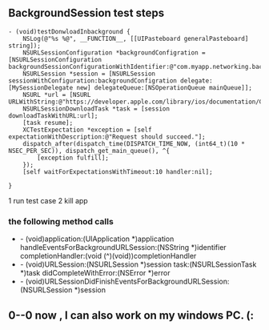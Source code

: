 ## BackgroundSession test steps
```
- (void)testDonwloadInbackground {
    NSLog(@"%s %@", __FUNCTION__, [[UIPasteboard generalPasteboard] string]);
    NSURLSessionConfiguration *backgroundConfigration = [NSURLSessionConfiguration backgroundSessionConfigurationWithIdentifier:@"com.myapp.networking.background"];
    NSURLSession *session = [NSURLSession sessionWithConfiguration:backgroundConfigration delegate:[MySessionDelegate new] delegateQueue:[NSOperationQueue mainQueue]];
    NSURL *url = [NSURL URLWithString:@"https://developer.apple.com/library/ios/documentation/Cocoa/Reference/Foundation/ObjC_classic/FoundationObjC.pdf"];
    NSURLSessionDownloadTask *task = [session downloadTaskWithURL:url];
    [task resume];
    XCTestExpectation *exception = [self expectationWithDescription:@"Request should succeed."];
    dispatch_after(dispatch_time(DISPATCH_TIME_NOW, (int64_t)(10 * NSEC_PER_SEC)), dispatch_get_main_queue(), ^{
        [exception fulfill];
    });
    [self waitForExpectationsWithTimeout:10 handler:nil];

}
```

1 run test case
2 kill app

### the following method calls
* \- (void)application:(UIApplication *)application handleEventsForBackgroundURLSession:(NSString *)identifier completionHandler:(void (^)(void))completionHandler
* \- (void)URLSession:(NSURLSession *)session
              task:(NSURLSessionTask *)task
didCompleteWithError:(NSError *)error
* \- (void)URLSessionDidFinishEventsForBackgroundURLSession:(NSURLSession *)session

## 0--0 now , I can also work on my windows PC. (:
